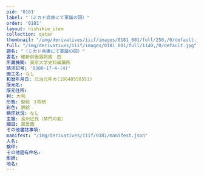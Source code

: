 ```yaml
---
pid: '0181'
label: "（ミカド兵庫にて軍議の図）"
order: '0181'
layout: nishikie_item
collection: qatar
thumbnail: "/img/derivatives/iiif/images/0181_001/full/250,/0/default.jpg"
full: "/img/derivatives/iiif/images/0181_001/full/1140,/0/default.jpg"
題名: "（ミカド兵庫にて軍議の図）"
書名: 維新前後諷刺画　四
所蔵機関: 東京大学史料編纂所
請求記号: '0380-17-4-(4)'
画工名: なし
和暦年月日: 元治元年カ(18640550551)
版元名: 
版元住所: 
判: 大判
形態: 竪絵 ３枚続
彩色: 錦絵
検印状況: なし
主題: 長州征伐（禁門の変）
細目: 風景画
その他書誌事項: 
manifest: "/img/derivatives/iiif/0181/manifest.json"
人名: 
検印: 
その他固有件名: 
彫師: 
地名: 
---
```

